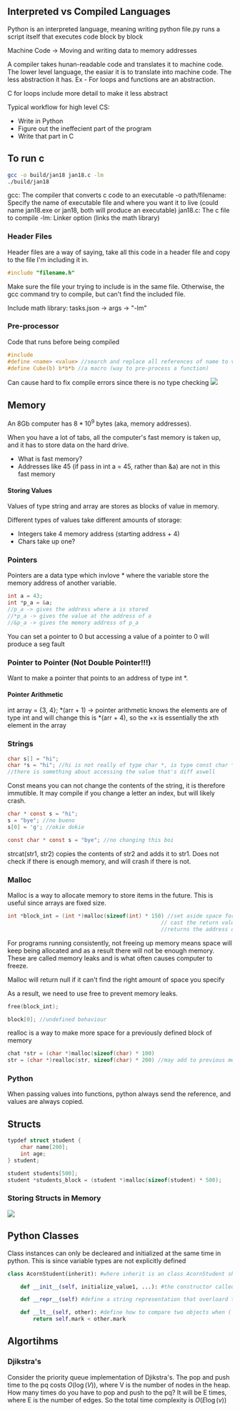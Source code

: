 ## Interpreted vs Compiled Languages

Python is an interpreted language, meaning writing python file.py runs a script itself that executes code block by block

Machine Code $\rightarrow$ Moving and writing data to memory addresses

A compiler takes hunan-readable code and translates it to machine code.
The lower level language, the easiar it is to translate into machine code. The less abstraction it has. Ex - For loops and functions are an abstraction.

C for loops include more detail to make it less abstract

Typical workflow for high level CS:
- Write in Python
- Figure out the ineffecient part of the program
- Write that part in C

## To run c
```bash
gcc -o build/jan18 jan18.c -lm
./build/jan18
```
gcc: The compiler that converts c code to an executable
-o path/filename: Specify the name of executable file and where you want it to live (could name jan18.exe or jan18, both will produce an executable)
jan18.c: The c file to compile
-lm: Linker option (links the math library)

### Header Files
Header files are a way of saying, take all this code in a header file and copy to the file I'm including it in.
```c
#include "filename.h"
```

Make sure the file your trying to include is in the same file. Otherwise, the gcc command try to compile, but can't find the included file.

Include math library: tasks.json -> args -> "-lm"

### Pre-processor
Code that runs before being compiled
```c
#include
#define <name> <value> //search and replace all references of name to value in the code
#define Cube(b) b*b*b //a macro (way to pre-process a function)
```

Can cause hard to fix compile errors since there is no type checking
![](macro_func.png)


## Memory
An 8Gb computer has $8*10^9$ bytes (aka, memory addresses).

When you have a lot of tabs, all the computer's fast memory is taken up, and it has to store data on the hard drive. 
- What is fast memory?
- Addresses like 45 (if pass in int a = 45, rather than &a) are not in this fast memory

#### Storing Values
Values of type string and array are stores as blocks of value in memory.

Different types of values take different amounts of storage:
- Integers take 4 memory address (starting address + 4)
- Chars take up one?

### Pointers
Pointers are a data type which invlove * where the variable store the memory address of another variable.

```c
int a = 43;
int *p_a = &a;
//p_a -> gives the address where a is stored
//*p_a -> gives the value at the address of a
//&p_a -> gives the memory address of p_a
```

You can set a pointer to 0 but accessing a value of a pointer to 0 will produce a seg fault

### Pointer to Pointer (Not Double Pointer!!!)
Want to make a pointer that points to an address of type int *.


#### Pointer Arithmetic

int array = {3, 4};
*(arr + 1) -> pointer arithmetic knows the elements are of type int and will change this is *(arr + 4), so the +x is essentially the xth element in the array

### Strings

```c
char s[] = "hi";
char *s = "hi"; //hi is not really of type char *, is type const char *
//there is something about accessing the value that's diff aswell
```

Const means you can not change the contents of the string, it is therefore immutible. It may compile if you change a letter an index, but will likely crash.

```c
char * const s = "hi";
s = "bye"; //no bueno
s[0] = 'g'; //okie dokie

const char * const s = "bye"; //no changing this boi
```

strcat(str1, str2) copies the contents of str2 and adds it to str1. Does not check if there is enough memory, and will crash if there is not.

### Malloc
Malloc is a way to allocate memory to store items in the future. This is useful since arrays are fixed size.
```c
int *block_int = (int *)malloc(sizeof(int) * 150) //set aside space for 150 integers
                                                // cast the return value of malloc into int * because it doesn't know what type it is
                                                //returns the address of where its stored
```

For programs running consistently, not freeing up memory means space will keep being allocated
and as a result there will not be enough memory. These are called memory leaks and is what often causes computer to freeze.

Malloc will return null if it can't find the right amount of space you specify

As a result, we need to use free to prevent memory leaks.
```c
free(block_int);

block[0]; //undefined behaviour
```

realloc is a way to make more space for a previously defined block of memory
```c
chat *str = (char *)malloc(sizeof(char) * 100)
str = (char *)realloc(str, sizeof(char) * 200) //may add to previous memory location or copy str to a new location that has enough memory to reallocate
```

### Python
When passing values into functions, python always send the reference, and values are always copied. 

## Structs

```c
typdef struct student {
    char name[200];
    int age;
} student;

student students[500];
student *students_block = (student *)malloc(sizeof(student) * 500);
```

### Storing Structs in Memory
![](IMG_0218.jpg)


## Python Classes
Class instances can only be decleared and initialized at the same time in python. This is since variable types are not explicitly defined
```python
class AcornStudent(inherit): #where inherit is an class AcornStudent should inherit from

    def __init__(self, initialize_value1, ...): #the constructor called when the object is initialized -> 

    def __repr__(self) #define a string representation that overloard the default object output when print is called

    def __lt__(self, other): #define how to compare two objects when ('obj1 < obj2' is called)
        return self.mark < other.mark
```


## Algortihms

### Djikstra's
Consider the priority queue implementation of Djikstra's. The pop and push time to the pq
costs $O(\log(V))$, where V is the number of nodes in the heap. How many times do you have 
to pop and push to the pq? It will be E times, where E is the number of edges.
So the total time complexity is $O(E\log(v))$
